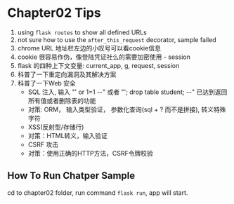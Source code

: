 # Chapter02 Tips

1. using `flask routes` to show all defined URLs
1. not sure how to use the `after_this_request` decorator, sample failed
1. chrome URL 地址栏左边的小叹号可以看cookie信息
1. cookie 很容易作伪，像登陆凭证社么的需要加密使用 - session
1. flask 的四种上下文变量: current_app, g, request, session
1. 科普了一下重定向漏洞及其解决方案
1. 科普了一下Web 安全
    + SQL 注入, 输入 "' or 1=1 --" 或者 "'; drop table student; --" 已达到返回所有值或者删除表的功能
    + 对策: ORM， 输入类型验证， 参数化查询(sql + ? 而不是拼接), 转义特殊字符
    + XSS(反射型/存储行)
    + 对策：HTML转义，输入验证
    + CSRF 攻击
    + 对策：使用正确的HTTP方法，CSRF令牌校验
## How To Run Chatper Sample

cd to chapter02 folder, run command `flask run`, app will start.